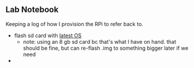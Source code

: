 ## Lab Notebook
Keeping a log of how I provision the RPi to refer back to.

- flash sd card with [latest OS](https://www.raspberrypi.org/software/)
  - note: using an 8 gb sd card bc that's what I have on hand. that should be fine, but can re-flash .img to something bigger later if we need
- 
